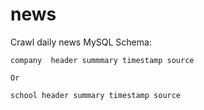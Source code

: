 # news


Crawl daily news
MySQL Schema:
```
company  header summmary timestamp source

Or

school header summary timestamp source

```

